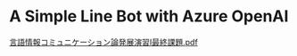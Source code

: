 # A Simple Line Bot with Azure OpenAI


[言語情報コミュニケーション論発展演習I最終課題.pdf](https://github.com/user-attachments/files/18568648/I.pdf)

